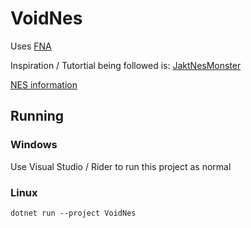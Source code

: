 # VoidNes

Uses [FNA](https://github.com/FNA-XNA/FNA/)

Inspiration / Tutortial being followed is: [JaktNesMonster](https://www.youtube.com/watch?v=cIkgU8LGrxg&list=PLP2yfE2-FXdQBRpnZbcObTe33-eSeSRYl)

[NES information](https://www.nesdev.org/wiki)

## Running

### Windows

Use Visual Studio / Rider to run this project as normal

### Linux

`dotnet run --project VoidNes`
